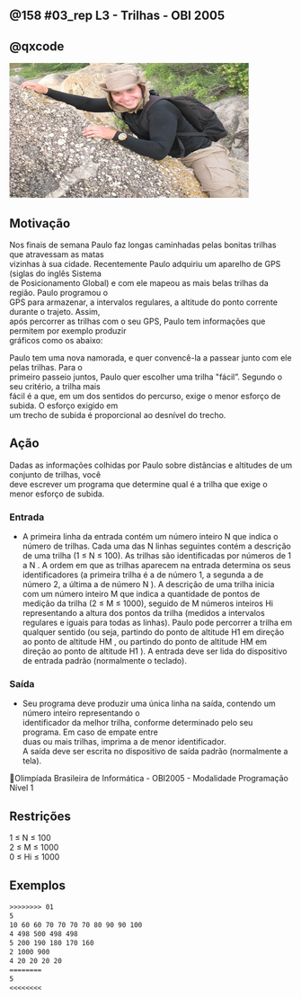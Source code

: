 ## @158 #03_rep L3 - Trilhas - OBI 2005
## @qxcode

![](__capa.jpg)

## Motivação

Nos finais de semana Paulo faz longas caminhadas pelas bonitas trilhas que atravessam as matas  
vizinhas à sua cidade. Recentemente Paulo adquiriu um aparelho de GPS (siglas do inglês Sistema  
de Posicionamento Global) e com ele mapeou as mais belas trilhas da região. Paulo programou o  
GPS para armazenar, a intervalos regulares, a altitude do ponto corrente durante o trajeto. Assim,  
após percorrer as trilhas com o seu GPS, Paulo tem informações que permitem por exemplo produzir  
gráficos como os abaixo:  
  
Paulo tem uma nova namorada, e quer convencê-la a passear junto com ele pelas trilhas. Para o  
primeiro passeio juntos, Paulo quer escolher uma trilha "fácil”. Segundo o seu critério, a trilha mais  
fácil é a que, em um dos sentidos do percurso, exige o menor esforço de subida. O esforço exigido em  
um trecho de subida é proporcional ao desnı́vel do trecho.  

## Ação

Dadas as informações colhidas por Paulo sobre distâncias e altitudes de um conjunto de trilhas, você  
deve escrever um programa que determine qual é a trilha que exige o menor esforço de subida.  
  
### Entrada

- A primeira linha da entrada contém um número inteiro N que indica o número de trilhas. Cada uma
das N linhas seguintes contém a descrição de uma trilha (1 ≤ N ≤ 100). As trilhas são identificadas por
números de 1 a N . A ordem em que as trilhas aparecem na entrada determina os seus identificadores
(a primeira trilha é a de número 1, a segunda a de número 2, a última a de número N ). A descrição
de uma trilha inicia com um número inteiro M que indica a quantidade de pontos de medição da
trilha (2 ≤ M ≤ 1000), seguido de M números inteiros Hi representando a altura dos pontos da
trilha (medidos a intervalos regulares e iguais para todas as linhas). Paulo pode percorrer a trilha em
qualquer sentido (ou seja, partindo do ponto de altitude H1 em direção ao ponto de altitude HM , ou
partindo do ponto de altitude HM em direção ao ponto de altitude H1 ).
A entrada deve ser lida do dispositivo de entrada padrão (normalmente o teclado).
  
### Saída

- Seu programa deve produzir uma única linha na saı́da, contendo um número inteiro representando o  
identificador da melhor trilha, conforme determinado pelo seu programa. Em caso de empate entre  
duas ou mais trilhas, imprima a de menor identificador.  
A saı́da deve ser escrita no dispositivo de saı́da padrão (normalmente a tela).  
  
Olimpı́ada Brasileira de Informática - OBI2005 - Modalidade Programação Nı́vel 1  
  
## Restrições

1 ≤ N ≤ 100  
2 ≤ M ≤ 1000  
0 ≤ Hi ≤ 1000

## Exemplos

```
>>>>>>>> 01
5
10 60 60 70 70 70 70 80 90 90 100
4 498 500 498 498
5 200 190 180 170 160
2 1000 900
4 20 20 20 20
========
5
<<<<<<<<
```

#

